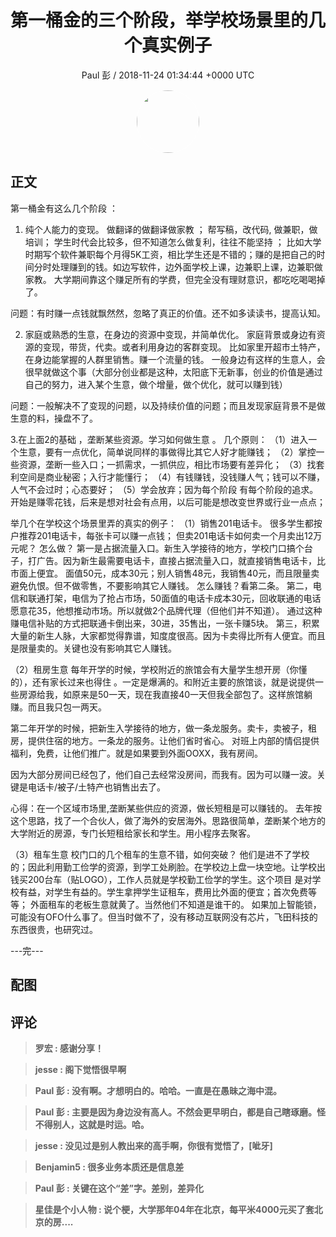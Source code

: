 <h1 align="center">第一桶金的三个阶段，举学校场景里的几个真实例子</h1>
<p align="center">
    <a>Paul 彭 / 2018-11-24 01:34:44 &#43;0000 UTC</a>
</p>

<div align="center">
    <img src="https://images.zsxq.com/FnPkN15Onn7Gaknp69YYKbBLVZ_J?e=1590940799&amp;token=kIxbL07-8jAj8w1n4s9zv64FuZZNEATmlU_Vm6zD:zcePnO68W2W6k7HUdgGimcQqiDE=" width="100" height="100" style="border:1px solid;border-radius:50%; color:#ffffff"/>
</div>

## 正文

<div>
 
第一桶金有这么几个阶段 ：
1. 纯个人能力的变现。
  做翻译的做翻译做家教 ；
  帮写稿，改代码, 做兼职，做培训；
  学生时代会比较多，但不知道怎么做复利，往往不能坚持 ；
  比如大学时期写个软件兼职每个月得5K工资，相比学生还是不错的；赚的是把自己的时间分时处理赚到的钱。如边写软件，边外面学校上课，边兼职上课，边兼职做家教。
   大学期间靠这个赚足所有的学费，但完全没有理财意识，都吃吃喝喝掉了。

问题：有时赚一点钱就飘然然，忽略了真正的价值。还不如多读读书，提高认知。

2. 家庭或熟悉的生意，在身边的资源中变现，并简单优化。
家庭背景或身边有资源的变现，带货，代卖。或者利用身边的客群变现。
比如家里开超市土特产，在身边能掌握的人群里销售。赚一个流量的钱。
一般身边有这样的生意人，会很早就做这个事（大部分创业都是这种，太阳底下无新事，创业的价值是通过自己的努力，进入某个生意，做个增量，做个优化，就可以赚到钱）

问题：一般解决不了变现的问题，以及持续价值的问题；而且发现家庭背景不是做生意的料，操盘不了。

3.在上面2的基础 ，垄断某些资源。学习如何做生意 。
几个原则：
（1）进入一个生意，要有一点优化，简单说同样的事做得比其它人好才能赚钱；
（2）掌控一些资源，垄断一些入口；一抓需求，一抓供应，相比市场要有差异化；
（3）找套利空间是商业秘密；入行才能懂行；
（4）有钱赚钱，没钱赚人气；钱可以不赚，人气不会过时；心态要好；
（5）学会放弃；因为每个阶段 有每个阶段的追求。开始是赚零花钱，后来是想对社会有点用，以后可能是想改变世界或行业一点点；

举几个在学校这个场景里弄的真实的例子：
（1）销售201电话卡。
很多学生都按户推荐201电话卡，每张卡可以赚一点钱；
但卖201电话卡如何卖一个月卖出12万元呢？
怎么做？
第一是占据流量入口。新生入学接待的地方，学校门口搞个台子，打广告。因为新生最需要电话卡，直接占据流量入口，就直接销售电话卡，比市面上便宜。
面值50元，成本30元；别人销售48元，我销售40元，而且限量卖避免仇恨。但不做零售，不要影响其它人赚钱。
怎么赚钱？看第二条。
第二，电信和联通打架，电信为了抢占市场，50面值的电话卡成本30元，回收联通的电话愿意花35，他想推动市场。所以就做2个品牌代理（但他们并不知道）。
通过这种赚电信补贴的方式把联通卡倒出来，30进，35售出，一张卡赚5块。
第三，积累大量的新生人脉，大家都觉得靠谱，知度度很高。因为卡卖得比所有人便宜。而且是限量卖的。关键也没有影响其它人赚钱。

（2）租房生意 
每年开学的时候，学校附近的旅馆会有大量学生想开房（你懂的），还有家长过来也得住 。一定是爆满的。和附近主要的旅馆谈，就是说提供一些房源给我，如原来是50一天，现在我直接40一天但我全部包了。这样旅馆躺赚。而且我只包一两天。

第二年开学的时候，把新生入学接待的地方，做一条龙服务。卖卡，卖被子，租房，提供住宿的地方。一条龙的服务。让他们省时省心。
对班上内部的情侣提供福利，免费，让他们推广。就是如果要到外面OOXX，我有房间。

因为大部分房间已经包了，他们自己去经常没房间，而我有。因为可以赚一波。关键是电话卡/被子/土特产也销售出去了。

心得：在一个区域市场里,垄断某些供应的资源，做长短租是可以赚钱的。
去年按这个思路，找了一个合伙人，做了海外的安居海外。思路很简单，垄断某个地方的大学附近的房源，专门长短租给家长和学生。用小程序去聚客。

（3）租车生意
校门口的几个租车的生意不错，如何突破？
他们是进不了学校的；因此利用勤工俭学的资源，到学工处刷脸。在学校边上盘一块空地。让学校出钱买200台车（贴LOGO），工作人员就是学校勤工俭学的学生。这个项目 是对学校有益，对学生有益的。学生拿押学生证租车，费用比外面的便宜；首次免费等等；
外面租车的老板生意就黄了。当然他们不知道是谁干的。
如果加上智能锁，可能没有OFO什么事了。但当时做不了，没有移动互联网没有芯片，飞田科技的东西很贵，也研究过。


---完---
</div>

## 配图
<div class="image" align="center">

</div>

## 评论

<div align="left">
<div>

<blockquote >
<span> <strong>罗宏 : 感谢分享！ </strong></span>
</blockquote>

<blockquote >
<span> <strong>jesse : 阁下觉悟很早啊 </strong></span>
</blockquote>

<blockquote >
<span> <strong>Paul 彭 : 没有啊。才想明白的。哈哈。一直是在愚昧之海中混。 </strong></span>
</blockquote>

<blockquote >
<span> <strong>Paul 彭 : 主要是因为身边没有高人。不然会更早明白，都是自己瞎琢磨。怪不得别人，这就是时运。哈。 </strong></span>
</blockquote>

<blockquote >
<span> <strong>jesse : 没见过是别人教出来的高手啊，你很有觉悟了，[呲牙] </strong></span>
</blockquote>

<blockquote >
<span> <strong>Benjamin5 : 很多业务本质还是信息差 </strong></span>
</blockquote>

<blockquote >
<span> <strong>Paul 彭 : 关键在这个“差”字。差别，差异化 </strong></span>
</blockquote>

<blockquote >
<span> <strong>星佳是个小人物 : 说个梗，大学那年04年在北京，每平米4000元买了套北京的房.... </strong></span>
</blockquote>

</div>
</div>